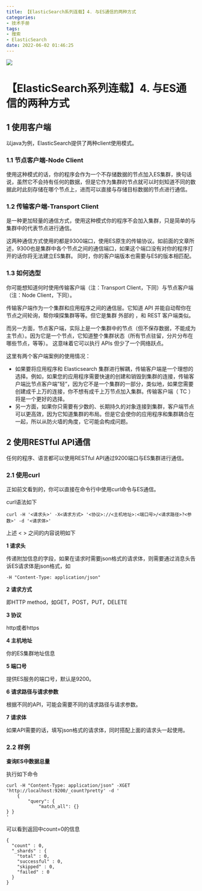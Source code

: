 ```yaml
---
title: 【ElasticSearch系列连载】4. 与ES通信的两种方式
categories:
- 技术手册
tags:
- 搜索
- ElasticSearch
date: 2022-06-02 01:46:25
---
```


![](https://nginx.mostintelligentape.com/blogimg/202205/es/es_logo.jpg)

# 【ElasticSearch系列连载】4. 与ES通信的两种方式

## 1 使用客户端

以java为例，ElasticSearch提供了两种client使用模式。

### 1.1 **节点客户端-Node Client**

使用这种模式的话，你的程序会作为一个不存储数据的节点加入ES集群，换句话说，虽然它不会持有任何的数据，但是它作为集群的节点就可以时刻知道不同的数据此时此刻存储在哪个节点上，进而可以直接与存储目标数据的节点进行通信。

### 1.2 **传输客户端-Transport Client**

是一种更加轻量的通信方式，使用这种模式你的程序不会加入集群，只是简单的与集群中的代表节点进行通信。

这两种通信方式使用的都是9300端口，使用ES原生的传输协议。如前面的文章所述，9300也是集群中各个节点之间的通信端口，如果这个端口没有对你的程序打开的话你将无法建立ES集群。
同时，你的客户端版本也需要与ES的版本相匹配。

### 1.3 **如何选型**

你可能想知道何时使用传输客户端（注：Transport Client，下同）与节点客户端（注：Node Client，下同）。 

传输客户端作为一个集群和应用程序之间的通信层。它知道 API 并能自动帮你在节点之间轮询，帮你嗅探集群等等。但它是集群 外部的 ，和 REST 客户端类似。

而另一方面，节点客户端，实际上是一个集群中的节点（但不保存数据，不能成为主节点）。因为它是一个节点，它知道整个集群状态（所有节点驻留，分片分布在哪些节点，等等）。 这意味着它可以执行 APIs 但少了一个网络跃点。

这里有两个客户端案例的使用情况：

- 如果要将应用程序和 Elasticsearch 集群进行解耦，传输客户端是一个理想的选择。例如，如果您的应用程序需要快速的创建和销毁到集群的连接，传输客户端比节点客户端”轻”，因为它不是一个集群的一部分，类似地，如果您需要创建成千上万的连接，你不想有成千上万节点加入集群。传输客户端（ TC ）将是一个更好的选择。
- 另一方面，如果你只需要有少数的、长期持久的对象连接到集群，客户端节点可以更高效，因为它知道集群的布局。但是它会使你的应用程序和集群耦合在一起，所以从防火墙的角度，它可能会构成问题。

## 2 使用RESTful API通信

任何的程序、语言都可以使用RESTful API通过9200端口与ES集群进行通信。

### 2.1 使用curl

正如前文看到的，你可以直接在命令行中使用curl命令与ES通信。

curl语法如下

```
curl -H '<请求头>' -X<请求方式> '<协议>://<主机地址>:<端口号>/<请求路径>?<参数>' -d '<请求体>'
```

上述 < > 之间的内容说明如下

**1 请求头**

传递附加信息的字段，如果在请求时需要json格式的请求体，则需要通过消息头告诉ES请求体是json格式，如

```
-H "Content-Type: application/json"
```
**2 请求方式**

即HTTP method，如GET，POST，PUT，DELETE

**3 协议**

http或者https

**4 主机地址**

你的ES集群地址信息

**5 端口号**

提供ES服务的端口号，默认是9200。

**6 请求路径与请求参数**

根据不同的API，可能会需要不同的请求路径与请求参数。

**7 请求体**

如果API需要的话，填写json格式的请求体，同时搭配上面的请求头一起使用。

### 2.2 样例

**查询ES中数据总量**

执行如下命令
```
curl -H "Content-Type: application/json" -XGET 'http://localhost:9200/_count?pretty' -d '
    {
        "query": {
            "match_all": {}
} }
'
```

可以看到返回中count=0的信息
```
{
  "count" : 0,
  "_shards" : {
    "total" : 0,
    "successful" : 0,
    "skipped" : 0,
    "failed" : 0
  }
}
```